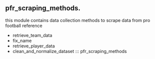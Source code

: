 ## pfr_scraping_methods.

this module contains data collection methods to scrape data from pro football reference
* retrieve_team_data
* fix_name
* retrieve_player_data
* clean_and_normalize_dataset
::: pfr_scraping_methods
